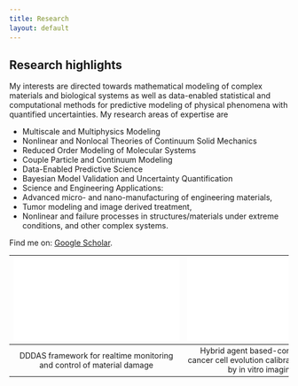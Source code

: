 ```yaml
---
title: Research 
layout: default
---
```


## Research highlights
My interests are directed towards mathematical modeling of complex materials and biological systems as well as data-enabled statistical and computational methods for predictive modeling of physical phenomena with quantified uncertainties.
My research areas of expertise are 

* Multiscale and Multiphysics Modeling
* Nonlinear and Nonlocal Theories of Continuum Solid Mechanics
* Reduced Order Modeling of Molecular Systems
* Couple Particle and Continuum Modeling
* Data-Enabled Predictive Science
* Bayesian Model Validation and Uncertainty Quantification
* Science and Engineering Applications: 
* Advanced micro- and nano-manufacturing of engineering materials, 
* Tumor modeling and image derived treatment, 
* Nonlinear and failure processes in structures/materials under extreme conditions, and other complex systems.

Find me on: [Google Scholar](https://scholar.google.com/citations?user=BAE0ndIAAAAJ&hl=en&oi=ao).

| ![Two-phases flow](images/research/dddas.pdf) | ![AMGe](images/research/abm.pdf) | ![Random field](images/research/abm.pdf) |
| :---: | :---: | :---:|
| DDDAS framework for realtime monitoring and control of material damage | Hybrid agent based-continuum model cancer cell evolution calibrated and validated by in vitro imaging data | Gaussian random field with prescribed covariance kernel |
 
